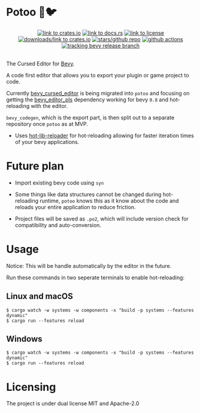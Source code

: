 # Potoo 👻🐦

<div align="center">
<a href="https://crates.io/crates/potoo"><img src="https://img.shields.io/crates/v/potoo" alt="link to crates.io"></a>
<a href="https://docs.rs/potoo"><img src="https://docs.rs/potoo/badge.svg" alt="link to docs.rs"></a>
<a href="https://github.com/BlackPhlox/potoo/blob/main/LICENSE-APACHE"><img src="https://img.shields.io/crates/l/potoo" alt="link to license"></a>
<a href="https://crates.io/crates/potoo"><img src="https://img.shields.io/crates/d/potoo" alt="downloads/link to crates.io"></a>   
<a href="https://github.com/BlackPhlox/potoo"><img src="https://img.shields.io/github/stars/BlackPhlox/potoo" alt="stars/github repo"></a>
<a href="https://github.com/BlackPhlox/potoo/actions/workflows/ci.yml"><img src="https://github.com/BlackPhlox/potoo/actions/workflows/ci.yml/badge.svg" alt="github actions"></a>
<a href="https://github.com/bevyengine/bevy/tree/latest"><img src="https://img.shields.io/badge/Bevy%20Tracking-Release-lightblue" alt="tracking bevy release branch"></a>
</div><br>

The Cursed Editor for [Bevy](https://bevyengine.org).

A code first editor that allows you to export your plugin or game project to code.

Currently [bevy_cursed_editor](https://github.com/BlackPhlox/bevy_cursed_editor) is being migrated into `potoo` and focusing on getting the [bevy_editor_pls](https://github.com/jakobhellermann/bevy_editor_pls) dependency working for bevy `0.8` and hot-reloading with the editor.

 `bevy_codegen`, which is the export part, is then split out to a separate repository once `potoo` as at MVP.

- Uses [hot-lib-reloader](https://github.com/rksm/hot-lib-reloader-rs) for hot-reloading allowing for faster iteration times of your bevy applications.

# Future plan

- Import existing bevy code using `syn`

- Some things like data structures cannot be changed during hot-reloading runtime, `potoo` knows this as it know about the code and reloads your entire application to reduce friction.

- Project files will be saved as `.po2`, which will include version check for compatibility and auto-conversion.

# Usage

Notice: This will be handle automatically by the editor in the future.

Run these commands in two seperate terminals to enable hot-reloading: 
## Linux and macOS

```
$ cargo watch -w systems -w components -x "build -p systems --features dynamic"
$ cargo run --features reload
```

## Windows
```
$ cargo watch -w systems -w components -x "build -p systems --features dynamic"
$ cargo run --features reload
```

# Licensing
The project is under dual license MIT and Apache-2.0

